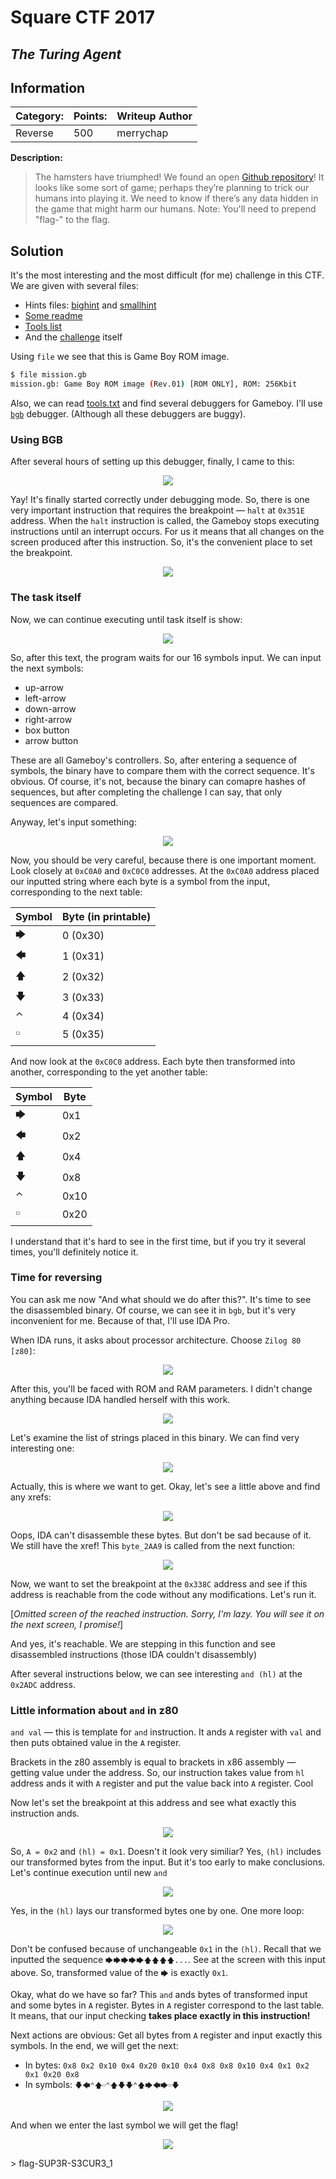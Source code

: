 # __Square CTF 2017__ 
## _The Turing Agent_

## Information
**Category:** | **Points:** | **Writeup Author**
--- | --- | ---
Reverse | 500 | merrychap

**Description:** 

>The hamsters have triumphed! We found an open [Github repository](https://github.com/Ahris/the_turing_agent)! It looks like some sort of game; perhaps they’re planning to trick our humans into playing it. We need to know if there’s any data hidden in the game that might harm our humans.
Note: You'll need to prepend "flag-" to the flag.

## Solution
It's the most interesting and the most difficult (for me) challenge in this CTF.
We are given with several files:
- Hints files: [bighint](bighint.txt) and [smallhint](smallhint.txt)
- [Some readme](README.txt)
- [Tools list](tools.txt)
- And the [challenge](mission.gb) itself

Using ```file``` we see that this is Game Boy ROM image.

```sh
$ file mission.gb
mission.gb: Game Boy ROM image (Rev.01) [ROM ONLY], ROM: 256Kbit
```

Also, we can read [tools.txt]((tools.txt)) and find several debuggers for Gameboy. I'll use [```bgb```](http://bgb.bircd.org/) debugger. (Although all these debuggers are buggy).


### Using BGB
After several hours of setting up this debugger, finally, I came to this:

<p align="center">
  <img src="screens/start.png">
</p>

Yay! It's finally started correctly under debugging mode. So, there is one very important instruction that requires the breakpoint — ```halt``` at ```0x351E``` address. When the ```halt``` instruction is called, the Gameboy stops executing instructions until an interrupt occurs. For us it means that all changes on the screen produced after this instruction. So, it's the convenient place to set the breakpoint.

<p align="center">
  <img src="screens/halt.png">
</p>


### The task itself
Now, we can continue executing until task itself is show:

<p align="center">
  <img src="screens/needs_code.png">
</p>

So, after this text, the program waits for our 16 symbols input. We can input the next symbols:
- up-arrow
- left-arrow
- down-arrow
- right-arrow
- box button
- arrow button

These are all Gameboy's controllers. So, after entering a sequence of symbols, the binary have to compare them with the correct sequence. It's obvious. Of course, it's not, because the binary can comapre hashes of sequences, but after completing the challenge I can say, that only sequences are compared.

Anyway, let's input something:

<p align="center">
  <img src="screens/inputted_code.png">
</p>

Now, you should be very careful, because there is one important moment. Look closely at ```0xC0A0``` and ```0xC0C0``` addresses. At the ```0xC0A0``` address placed our inputted string where each byte is a  symbol from the input, corresponding to the next table:

Symbol | Byte (in printable)
--- | ---
🡆 | 0 (0x30)
🡄 | 1 (0x31)
🡅 | 2 (0x32)
🡇 | 3 (0x33)
⌃ | 4 (0x34)
🢬 | 5 (0x35)

And now look at the ```0xC0C0``` address. Each byte then transformed into another, corresponding to the yet another table:

Symbol | Byte
--- | ---
🡆 | 0x1
🡄 | 0x2
🡅 | 0x4
🡇 | 0x8
⌃ | 0x10
🢬 | 0x20

I understand that it's hard to see in the first time, but if you try it several times, you'll definitely notice it. 

### Time for reversing
You can ask me now "And what should we do after this?". It's time to see the disassembled binary. Of course, we can see it in ```bgb```, but it's very inconvenient for me. Because of that, I'll use IDA Pro.

When IDA runs, it asks about processor architecture. Choose ```Zilog 80 [z80]```:

<p align="center">
  <img src="screens/start_ida.png">
</p>

After this, you'll be faced with ROM and RAM parameters. I didn't change anything because IDA handled herself with this work.

<p align="center">
  <img src="screens/rom_settings.png">
</p>

Let's examine the list of strings placed in this binary. We can find very interesting one:

<p align="center">
  <img src="screens/1st_flag.png">
</p>

Actually, this is where we want to get. Okay, let's see a little above and find any xrefs:

<p align="center">
  <img src="screens/needed_func.png">
</p>

Oops, IDA can't disassemble these bytes. But don't be sad because of it. We still have the xref! This ```byte_2AA9``` is called from the next function:

<p align="center">
  <img src="screens/needed_call.png">
</p>

Now, we want to set the breakpoint at the ```0x338C``` address and see if this address is reachable from the code without any modifications. Let's run it. 

[_Omitted screen of the reached instruction. Sorry, I'm lazy. You will see it on the next screen, I promise!_]

And yes, it's reachable. We are stepping in this function and see disassembled instructions (those IDA couldn't disassembly)

After several instructions below, we can see interesting ```and (hl)``` at the ```0x2ADC``` address.

### Little information about ```and``` in z80
```and val``` — this is template for ```and``` instruction. It ands ```A``` register with ```val``` and then puts obtained value in the ```A``` register.

Brackets in the z80 assembly is equal to brackets in x86 assembly — getting value under the address. So, our instruction takes value from ```hl``` address ands it with ```A``` register and put the value back into ```A``` register. Cool

Now let's set the breakpoint at this address and see what exactly this instruction ands.

<p align="center">
  <img src="screens/1_and.png">
</p>

So, ```A = 0x2``` and ```(hl) = 0x1```. Doesn't it look very similiar? Yes, ```(hl)``` includes our transformed bytes from the input. But it's too early to make conclusions. Let's continue execution until new ```and```

<p align="center">
  <img src="screens/2_and.png">
</p>

Yes, in the ```(hl)``` lays our transformed bytes one by one. One more loop:

<p align="center">
  <img src="screens/3_and.png">
</p>

Don't be confused because of unchangeable ```0x1``` in the ```(hl)```. Recall that we inputted the sequence ```🡆🡆🡆🡆🡆🡅🡅🡅🡅...```. See at the screen with this input above. So, transformed value of the ```🡆``` is exactly ```0x1```.

Okay, what do we have so far? This ```and``` ands bytes of transformed input and some bytes in ```A``` register. Bytes in ```A``` register correspond to the last table. It means, that our input checking **takes place exactly in this instruction!**

Next actions are obvious: Get all bytes from ```A``` register and input exactly this symbols. In the end, we will get the next:
- In bytes: ```0x8 0x2 0x10 0x4 0x20 0x10 0x4 0x8 0x8 0x10 0x4 0x1 0x2 0x1 0x20 0x8```
- In symbols: ```🡇🡄⌃🡅🢬⌃🡅🡇🡇⌃🡅🡆🡄🡆🢬🡇```

<p align="center">
  <img src="screens/code.png">
</p>

And when we enter the last symbol we will get the flag!

<p align="center">
  <img src="screens/flag.png">
</p>
> flag-SUP3R-S3CUR3_1
